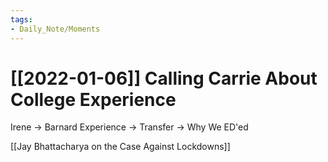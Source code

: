 ```yaml
---
tags:
- Daily_Note/Moments
---
```


# [[2022-01-06]] Calling Carrie About College Experience



Irene -> Barnard Experience -> Transfer -> Why We ED'ed

[[Jay Bhattacharya on the Case Against Lockdowns]]